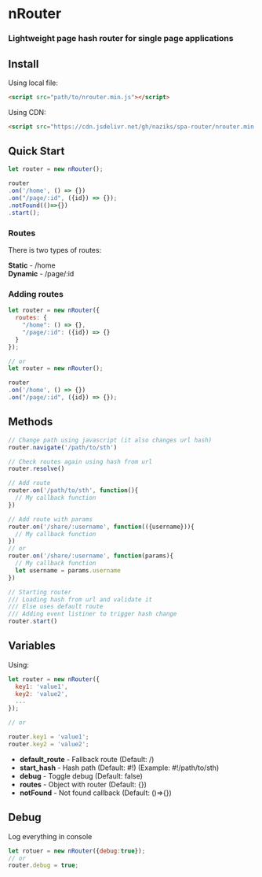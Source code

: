 # nRouter
### Lightweight page hash router for single page applications

## Install  
Using local file:
```html
<script src="path/to/nrouter.min.js"></script>
```  

Using CDN:
```html
<script src="https://cdn.jsdelivr.net/gh/naziks/spa-router/nrouter.min.js"></script>
```

## Quick Start  
```javascript
let router = new nRouter();

router
.on('/home', () => {})
.on("/page/:id", ({id}) => {});
.notFound(()=>{})
.start();
```

### Routes
There is two types of routes:  

__Static__ - /home  
__Dynamic__ - /page/:id

### Adding routes  
```js
let router = new nRouter({
  routes: {
    "/home": () => {},
    "/page/:id": ({id}) => {}
  }
});

// or
let router = new nRouter();

router
.on('/home', () => {})
.on("/page/:id", ({id}) => {});
```

## Methods
```javascript
// Change path using javascript (it also changes url hash)
router.navigate('/path/to/sth')

// Check routes again using hash from url
router.resolve()

// Add route
router.on('/path/to/sth', function(){
  // My callback function
})

// Add route with params
router.on('/share/:username', function(({username})){
  // My callback function
})
// or
router.on('/share/:username', function(params){
  // My callback function
  let username = params.username
})

// Starting router
/// Loading hash from url and validate it
/// Else uses default route
/// Adding event listiner to trigger hash change
router.start()
```

## Variables
Using:
```javascript
let router = new nRouter({
  key1: 'value1',
  key2: 'value2',
  ...
});

// or

router.key1 = 'value1';
router.key2 = 'value2';
```  
- __default_route__ - Fallback route (Default: /)
- __start_hash__ - Hash path (Default: #!) (Example: #!/path/to/sth)
- __debug__ - Toggle debug (Default: false)
- __routes__ - Object with router (Default: {})
- __notFound__ - Not found callback (Default: ()=>{})


## Debug
Log everything in console

```javascript
let rotuer = new nRouter({debug:true});
// or
router.debug = true;
